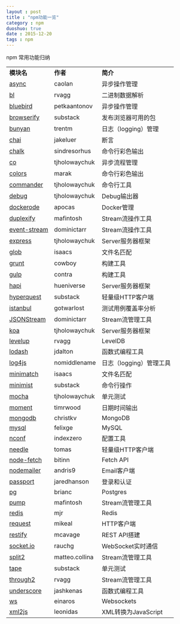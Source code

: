 ```yaml
---
layout : post
title : "npm功能一览"
category : npm
duoshuo: true
date : 2015-12-20
tags : npm
---
```


npm 常用功能归纳

<!-- more -->



<table style="height: 1973px;" width="480">
<tbody>
<tr>
<td><b>模块名</b></td>
<td><b>作者</b></td>
<td><b>简介</b></td>
</tr>
<tr>
<td><a title="async" href="https://www.npmjs.com/package/async" target="_blank">async</a></td>
<td>caolan</td>
<td>异步操作管理</td>
</tr>
<tr>
<td><a title="bl" href="https://www.npmjs.com/package/bl" target="_blank">bl</a></td>
<td>rvagg</td>
<td>二进制数据解析</td>
</tr>
<tr>
<td><a title="bluebird" href="https://www.npmjs.com/package/bluebird" target="_blank">bluebird</a></td>
<td>petkaantonov</td>
<td>异步操作管理</td>
</tr>
<tr>
<td><a title="browserify" href="https://www.npmjs.com/package/browserify" target="_blank">browserify</a></td>
<td>substack</td>
<td>发布浏览器可用的包</td>
</tr>
<tr>
<td><a title="bunyan" href="https://www.npmjs.com/package/bunyan" target="_blank">bunyan</a></td>
<td>trentm</td>
<td>日志（logging）管理</td>
</tr>
<tr>
<td><a title="chai" href="https://www.npmjs.com/package/chai" target="_blank">chai</a></td>
<td>jakeluer</td>
<td>断言</td>
</tr>
<tr>
<td><a title="chalk" href="https://www.npmjs.com/package/chalk" target="_blank">chalk</a></td>
<td>sindresorhus</td>
<td>命令行彩色输出</td>
</tr>
<tr>
<td><a title="co" href="https://www.npmjs.com/package/co" target="_blank">co</a></td>
<td>tjholowaychuk</td>
<td>异步流程管理</td>
</tr>
<tr>
<td><a title="colors" href="https://www.npmjs.com/package/colors" target="_blank">colors</a></td>
<td>marak</td>
<td>命令行彩色输出</td>
</tr>
<tr>
<td><a title="commander" href="https://www.npmjs.com/package/commander" target="_blank">commander</a></td>
<td>tjholowaychuk</td>
<td>命令行工具</td>
</tr>
<tr>
<td><a title="debug" href="https://www.npmjs.com/package/debug" target="_blank">debug</a></td>
<td>tjholowaychuk</td>
<td>Debug输出器</td>
</tr>
<tr>
<td><a title="dockerode" href="https://www.npmjs.com/package/dockerode" target="_blank">dockerode</a></td>
<td>apocas</td>
<td>Docker管理</td>
</tr>
<tr>
<td><a title="duplexify" href="https://www.npmjs.com/package/duplexify" target="_blank">duplexify</a></td>
<td>mafintosh</td>
<td>Stream流操作工具</td>
</tr>
<tr>
<td><a title="event-stream" href="https://www.npmjs.com/package/event-stream" target="_blank">event-stream</a></td>
<td>dominictarr</td>
<td>Stream流操作工具</td>
</tr>
<tr>
<td><a title="express" href="https://www.npmjs.com/package/express" target="_blank">express</a></td>
<td>tjholowaychuk</td>
<td>Server服务器框架</td>
</tr>
<tr>
<td><a title="glob" href="https://www.npmjs.com/package/glob" target="_blank">glob</a></td>
<td>isaacs</td>
<td>文件名匹配</td>
</tr>
<tr>
<td><a title="grunt" href="https://www.npmjs.com/package/grunt" target="_blank">grunt</a></td>
<td>cowboy</td>
<td>构建工具</td>
</tr>
<tr>
<td><a title="gulp" href="https://www.npmjs.com/package/gulp" target="_blank">gulp</a></td>
<td>contra</td>
<td>构建工具</td>
</tr>
<tr>
<td><a title="hapi" href="https://www.npmjs.com/package/hapi" target="_blank">hapi</a></td>
<td>hueniverse</td>
<td>Server服务器框架</td>
</tr>
<tr>
<td><a title="hyperquest" href="https://www.npmjs.com/package/hyperquest" target="_blank">hyperquest</a></td>
<td>substack</td>
<td>轻量级HTTP客户端</td>
</tr>
<tr>
<td><a title="istanbul" href="https://www.npmjs.com/package/istanbul" target="_blank">istanbul</a></td>
<td>gotwarlost</td>
<td>测试用例覆盖率分析</td>
</tr>
<tr>
<td><a title="JSONStream" href="https://www.npmjs.com/package/JSONStream" target="_blank">JSONStream</a></td>
<td>dominictarr</td>
<td>Stream流管理工具</td>
</tr>
<tr>
<td><a title="koa" href="https://www.npmjs.com/package/koa" target="_blank">koa</a></td>
<td>tjholowaychuk</td>
<td>Server服务器框架</td>
</tr>
<tr>
<td><a title="levelup" href="https://www.npmjs.com/package/levelup" target="_blank">levelup</a></td>
<td>rvagg</td>
<td>LevelDB</td>
</tr>
<tr>
<td><a title="lodash" href="https://www.npmjs.com/package/lodash" target="_blank">lodash</a></td>
<td>jdalton</td>
<td>函数式编程工具</td>
</tr>
<tr>
<td><a title="log4js" href="https://www.npmjs.com/package/log4js" target="_blank">log4js</a></td>
<td>nomiddlename</td>
<td>日志（logging）管理工具</td>
</tr>
<tr>
<td><a title="minimatch" href="https://www.npmjs.com/package/minimatch" target="_blank">minimatch</a></td>
<td>isaacs</td>
<td>文件名匹配</td>
</tr>
<tr>
<td><a title="minimist" href="https://www.npmjs.com/package/minimist" target="_blank">minimist</a></td>
<td>substack</td>
<td>命令行操作</td>
</tr>
<tr>
<td><a title="mocha" href="https://www.npmjs.com/package/mocha" target="_blank">mocha</a></td>
<td>tjholowaychuk</td>
<td>单元测试</td>
</tr>
<tr>
<td><a title="moment" href="https://www.npmjs.com/package/moment" target="_blank">moment</a></td>
<td>timrwood</td>
<td>日期时间输出</td>
</tr>
<tr>
<td><a title="mongodb" href="https://www.npmjs.com/package/mongodb" target="_blank">mongodb</a></td>
<td>christkv</td>
<td>MongoDB</td>
</tr>
<tr>
<td><a title="mysql" href="https://www.npmjs.com/package/mysql" target="_blank">mysql</a></td>
<td>felixge</td>
<td>MySQL</td>
</tr>
<tr>
<td><a title="nconf" href="https://www.npmjs.com/package/nconf" target="_blank">nconf</a></td>
<td>indexzero</td>
<td>配置工具</td>
</tr>
<tr>
<td><a title="needle" href="https://www.npmjs.com/package/needle" target="_blank">needle</a></td>
<td>tomas</td>
<td>轻量级HTTP客户端</td>
</tr>
<tr>
<td><a title="node-fetch" href="https://www.npmjs.com/package/node-fetch" target="_blank">node-fetch</a></td>
<td>bitinn</td>
<td>Fetch API</td>
</tr>
<tr>
<td><a title="nodemailer" href="https://www.npmjs.com/package/nodemailer" target="_blank">nodemailer</a></td>
<td>andris9</td>
<td>Email客户端</td>
</tr>
<tr>
<td><a title="passport" href="https://www.npmjs.com/package/passport" target="_blank">passport</a></td>
<td>jaredhanson</td>
<td>登录和认证</td>
</tr>
<tr>
<td><a title="pg" href="https://www.npmjs.com/package/pg" target="_blank">pg</a></td>
<td>brianc</td>
<td>Postgres</td>
</tr>
<tr>
<td><a title="pump" href="https://www.npmjs.com/package/pump" target="_blank">pump</a></td>
<td>mafintosh</td>
<td>Stream流管理工具</td>
</tr>
<tr>
<td><a title="redis" href="https://www.npmjs.com/package/redis" target="_blank">redis</a></td>
<td>mjr</td>
<td>Redis</td>
</tr>
<tr>
<td><a title="request" href="https://www.npmjs.com/package/request" target="_blank">request</a></td>
<td>mikeal</td>
<td>HTTP客户端</td>
</tr>
<tr>
<td><a title="restify" href="https://www.npmjs.com/package/restify" target="_blank">restify</a></td>
<td>mcavage</td>
<td>REST API搭建</td>
</tr>
<tr>
<td><a title="socket.io" href="https://www.npmjs.com/package/socket.io" target="_blank">socket.io</a></td>
<td>rauchg</td>
<td>WebSocket实时通信</td>
</tr>
<tr>
<td><a title="split2" href="https://www.npmjs.com/package/split2" target="_blank">split2</a></td>
<td>matteo.collina</td>
<td>Stream流管理工具</td>
</tr>
<tr>
<td><a title="tape" href="https://www.npmjs.com/package/tape" target="_blank">tape</a></td>
<td>substack</td>
<td>单元测试</td>
</tr>
<tr>
<td><a title="through2" href="https://www.npmjs.com/package/through2" target="_blank">through2</a></td>
<td>rvagg</td>
<td>Stream流管理工具</td>
</tr>
<tr>
<td><a title="underscore" href="https://www.npmjs.com/package/underscore" target="_blank">underscore</a></td>
<td>jashkenas</td>
<td>函数式编程工具</td>
</tr>
<tr>
<td><a title="ws" href="https://www.npmjs.com/package/ws" target="_blank">ws</a></td>
<td>einaros</td>
<td>Websockets</td>
</tr>
<tr>
<td><a title="xml2js" href="https://www.npmjs.com/package/xml2js" target="_blank">xml2js</a></td>
<td>leonidas</td>
<td>XML转换为JavaScript</td>
</tr>
</tbody>
</table>
